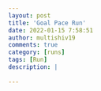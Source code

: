 ```yaml
---
layout: post
title: 'Goal Pace Run'
date: 2022-01-15 7:58:51
author: multishiv19
comments: true
category: [runs]
tags: [Run]
description: |
    
---
```





<div width='100%' class='strava-embed-placeholder' data-embed-type='activity' data-embed-id='6529143017'></div>
<script src='https://strava-embeds.com/embed.js'></script>
